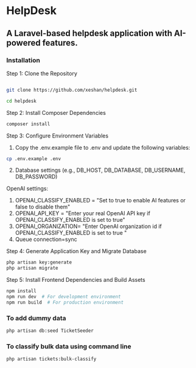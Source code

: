 

# HelpDesk

## A Laravel-based helpdesk application with AI-powered features.

### Installation

Step 1: Clone the Repository
```bash

git clone https://github.com/xeshan/helpdesk.git

cd helpdesk
```

Step 2: Install Composer Dependencies

```bash
composer install
```
Step 3: Configure Environment Variables

1. Copy the .env.example file to .env and update the following variables:
```bash
cp .env.example .env
```
2. Database settings (e.g., DB_HOST, DB_DATABASE, DB_USERNAME, DB_PASSWORD)

OpenAI settings:

1. OPENAI_CLASSIFY_ENABLED = "Set to true to enable AI features or false to disable them"
2. OPENAI_API_KEY = "Enter your real OpenAI API key if OPENAI_CLASSIFY_ENABLED is set to true"
3. OPENAI_ORGANIZATION= "Enter OpenAI organization id if OPENAI_CLASSIFY_ENABLED is set to true "
3. Queue connection=sync

Step 4: Generate Application Key and Migrate Database

```bash
php artisan key:generate
php artisan migrate
```
Step 5: Install Frontend Dependencies and Build Assets

```bash
npm install
npm run dev  # For development environment
npm run build  # For production environment
```


### To add dummy data 

```bash
php artisan db:seed TicketSeeder
```

### To classify bulk data using command line

```bash
php artisan tickets:bulk-classify
```